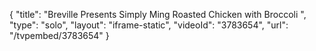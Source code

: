 {
    "title": "Breville Presents Simply Ming Roasted Chicken with Broccoli ",
    "type": "solo",
    "layout": "iframe-static",
    "videoId": "3783654",
    "url": "\/tvpembed\/3783654"
}